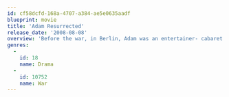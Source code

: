 ```yaml
---
id: cf58dcfd-168a-4707-a384-ae5e0635aadf
blueprint: movie
title: 'Adam Resurrected'
release_date: '2008-08-08'
overview: 'Before the war, in Berlin, Adam was an entertainer- cabaret impresario, magician, musician-loved by all until he finds himself in a concentration camp, confronted by Commandant Klein. Adam survives the camp by becoming the Klein''s "dog", entertaining him while his wife and daughter are sent off to die. "Adam Resurrected" is the story of a man who once was a dog who meets a dog who once was a boy.'
genres:
  -
    id: 18
    name: Drama
  -
    id: 10752
    name: War
---
```


